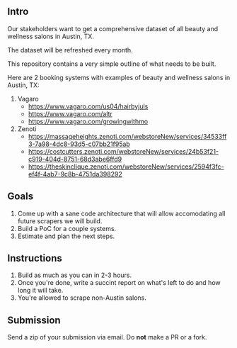 ## Intro

Our stakeholders want to get a comprehensive dataset of all beauty and wellness salons in Austin, TX.

The dataset will be refreshed every month.

This repository contains a very simple outline of what needs to be built.

Here are 2 booking systems with examples of beauty and wellness salons in Austin, TX:

1. Vagaro
    - https://www.vagaro.com/us04/hairbyjuls
    - https://www.vagaro.com/altr
    - https://www.vagaro.com/growingwithmo
2. Zenoti
    - https://massageheights.zenoti.com/webstoreNew/services/34533ff3-7a98-4dc8-93d5-c07bb21f95ab
    - https://costcutters.zenoti.com/webstoreNew/services/24b53f21-c919-404d-8751-68d3abe6ffd9
    - https://theskinclique.zenoti.com/webstoreNew/services/2594f3fc-ef4f-4ab7-9c8b-4751da398292


## Goals

1. Come up with a sane code architecture that will allow accomodating all future scrapers we will build.
2. Build a PoC for a couple systems.
3. Estimate and plan the next steps.

## Instructions

1. Build as much as you can in 2-3 hours.
2. Once you're done, write a succint report on what's left to do and how long it will take.
3. You're allowed to scrape non-Austin salons.

## Submission

Send a zip of your submission via email. Do **not** make a PR or a fork.